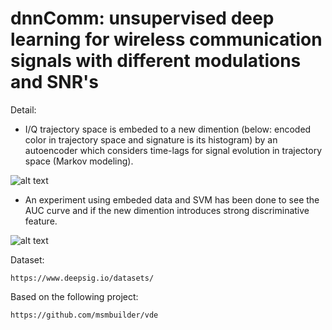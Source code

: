 # dnnComm: unsupervised deep learning for wireless communication signals with different modulations and SNR's

Detail:

- I/Q trajectory space is embeded to a new dimention (below: encoded color in trajectory space and signature is its histogram) by an autoencoder which considers time-lags for signal evolution in trajectory space (Markov modeling).

![alt text](https://github.com/abbasloo/dnnComm/blob/master/trajectoryANDsignature.png)

- An experiment using embeded data and SVM has been done to see the AUC curve and if the new dimention introduces strong discriminative feature.

![alt text](https://github.com/abbasloo/dnnComm/blob/master/AUC.png)
    
Dataset:
  
    https://www.deepsig.io/datasets/

Based on the following project:

    https://github.com/msmbuilder/vde
